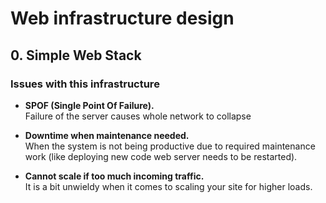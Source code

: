 # Web infrastructure design

## 0. Simple Web Stack

### Issues with this infrastructure

- **SPOF (Single Point Of Failure).** <br />
    Failure of the server causes whole network to collapse

- **Downtime when maintenance needed.** <br />
    When the system is not being productive due to required maintenance work (like deploying new code web server needs to be restarted).
- **Cannot scale if too much incoming traffic.** <br />
    It is a bit unwieldy when it comes to scaling your site for higher loads.
